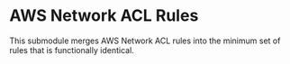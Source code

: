 # AWS Network ACL Rules

This submodule merges AWS Network ACL rules into the minimum set of rules that is functionally identical.